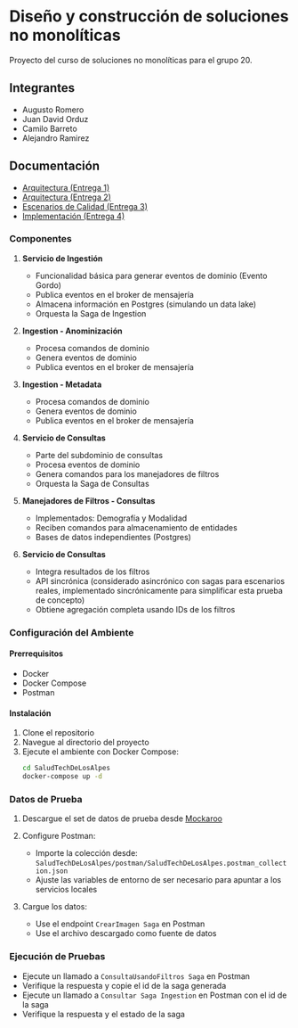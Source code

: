 # Diseño y construcción de soluciones no monolíticas

Proyecto del curso de soluciones no monolíticas para el grupo 20.

## Integrantes

* Augusto Romero
* Juan David Orduz
* Camilo Barreto
* Alejandro Ramirez

## Documentación

* [Arquitectura (Entrega 1)](https://github.com/ramirez-alejo/miso-nomonoliticas-saludtech/wiki/Entrega-1)
* [Arquitectura (Entrega 2)](https://github.com/ramirez-alejo/miso-nomonoliticas-saludtech/wiki/Entrega-2)
* [Escenarios de Calidad (Entrega 3)](https://github.com/ramirez-alejo/miso-nomonoliticas-saludtech/wiki/Entrega-3)
* [Implementación (Entrega 4)](https://github.com/ramirez-alejo/miso-nomonoliticas-saludtech/wiki/Entrega-4)


### Componentes

1. **Servicio de Ingestión**
   - Funcionalidad básica para generar eventos de dominio (Evento Gordo)
   - Publica eventos en el broker de mensajería
   - Almacena información en Postgres (simulando un data lake)
   - Orquesta la Saga de Ingestion

2. **Ingestion - Anominización**
   - Procesa comandos de dominio
   - Genera eventos de dominio
   - Publica eventos en el broker de mensajería

3. **Ingestion - Metadata**
   - Procesa comandos de dominio
   - Genera eventos de dominio
   - Publica eventos en el broker de mensajería

4. **Servicio de Consultas**
   - Parte del subdominio de consultas
   - Procesa eventos de dominio
   - Genera comandos para los manejadores de filtros
   - Orquesta la Saga de Consultas

5. **Manejadores de Filtros - Consultas**
   - Implementados: Demografía y Modalidad
   - Reciben comandos para almacenamiento de entidades
   - Bases de datos independientes (Postgres)

6. **Servicio de Consultas**
   - Integra resultados de los filtros
   - API sincrónica (considerado asincrónico con sagas para escenarios reales, implementado sincrónicamente para simplificar esta prueba de concepto)
   - Obtiene agregación completa usando IDs de los filtros

### Configuración del Ambiente

#### Prerrequisitos

- Docker
- Docker Compose
- Postman

#### Instalación

1. Clone el repositorio
2. Navegue al directorio del proyecto
3. Ejecute el ambiente con Docker Compose:
   ```bash
   cd SaludTechDeLosAlpes
   docker-compose up -d
   ```

### Datos de Prueba

1. Descargue el set de datos de prueba desde [Mockaroo](https://my.api.mockaroo.com/salud_tech_imagen.json?key=062d8850)

2. Configure Postman:
   - Importe la colección desde: `SaludTechDeLosAlpes/postman/SaludTechDeLosAlpes.postman_collection.json`
   - Ajuste las variables de entorno de ser necesario para apuntar a los servicios locales

3. Cargue los datos:
   - Use el endpoint `CrearImagen Saga` en Postman
   - Use el archivo descargado como fuente de datos

### Ejecución de Pruebas

- Ejecute un llamado a `ConsultaUsandoFiltros Saga` en Postman
- Verifique la respuesta y copie el id de la saga generada
- Ejecute un llamado a `Consultar Saga Ingestion` en Postman con el id de la saga
- Verifique la respuesta y el estado de la saga
